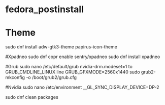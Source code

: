 # fedora_postinstall

# Theme
sudo dnf install adw-gtk3-theme papirus-icon-theme

#Xpadneo
sudo dnf copr enable sentry/xpadneo
sudo dnf install xpadneo

#Grub
sudo nano /etc/default/grub
nvidia-drm.modeset=1 to GRUB_CMDLINE_LINUX line
GRUB_GFXMODE=2560x1440
sudo grub2-mkconfig -o /boot/grub2/grub.cfg

#Nvidia
sudo nano /etc/environment
__GL_SYNC_DISPLAY_DEVICE=DP-2

sudo dnf clean packages
